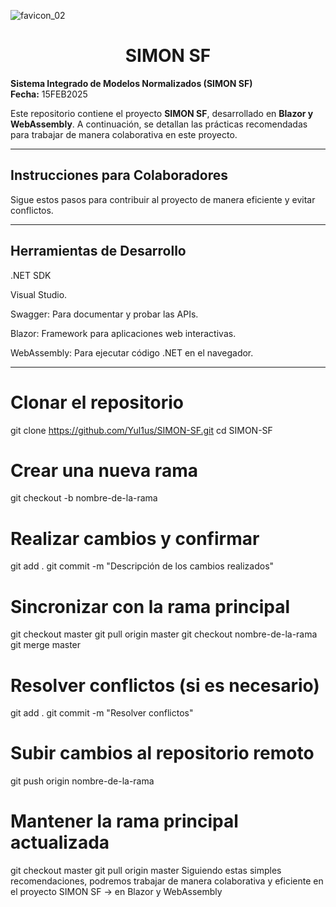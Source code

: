 ![favicon_02](https://github.com/user-attachments/assets/62c7f66f-c84c-405c-8f82-e1aef75277ba)

<h1 align="center"> SIMON SF </h1>

**Sistema Integrado de Modelos Normalizados (SIMON SF)**  
**Fecha:** 15FEB2025  

Este repositorio contiene el proyecto **SIMON SF**, desarrollado en **Blazor y WebAssembly**. A continuación, se detallan las prácticas recomendadas para trabajar de manera colaborativa en este proyecto.

---

## **Instrucciones para Colaboradores**

Sigue estos pasos para contribuir al proyecto de manera eficiente y evitar conflictos.

---

## **Herramientas de Desarrollo**

.NET SDK

Visual Studio.

Swagger: Para documentar y probar las APIs.

Blazor: Framework para aplicaciones web interactivas.

WebAssembly: Para ejecutar código .NET en el navegador.


---
# Clonar el repositorio
git clone https://github.com/Yul1us/SIMON-SF.git
cd SIMON-SF
# Crear una nueva rama
git checkout -b nombre-de-la-rama
# Realizar cambios y confirmar
git add .
git commit -m "Descripción de los cambios realizados"
# Sincronizar con la rama principal
git checkout master
git pull origin master
git checkout nombre-de-la-rama
git merge master
# Resolver conflictos (si es necesario)
git add .
git commit -m "Resolver conflictos"
# Subir cambios al repositorio remoto
git push origin nombre-de-la-rama
# Mantener la rama principal actualizada
git checkout master
git pull origin master
Siguiendo estas simples recomendaciones, podremos trabajar de manera colaborativa y eficiente en
el proyecto SIMON SF -> en Blazor y WebAssembly
